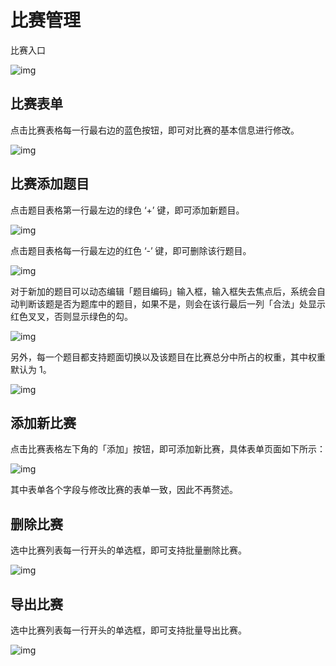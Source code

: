 # 比赛管理

比赛入口

![img](/img/manager-manual/160467187702.jpg)

## 比赛表单

点击比赛表格每一行最右边的蓝色按钮，即可对比赛的基本信息进行修改。

![img](/img/manager-manual/160467187762.jpg)

## 比赛添加题目

点击题目表格第一行最左边的绿色 ‘+’ 键，即可添加新题目。

![img](/img/manager-manual/160467187814.jpg)

点击题目表格每一行最左边的红色 ‘-’ 键，即可删除该行题目。

![img](/img/manager-manual/160467187917.jpg)

对于新加的题目可以动态编辑「题目编码」输入框，输入框失去焦点后，系统会自动判断该题是否为题库中的题目，如果不是，则会在该行最后一列「合法」处显示红色叉叉，否则显示绿色的勾。

![img](/img/manager-manual/160467188031.jpg)

另外，每一个题目都支持题面切换以及该题目在比赛总分中所占的权重，其中权重默认为 1。

![img](/img/manager-manual/160467188077.jpg)

## 添加新比赛

点击比赛表格左下角的「添加」按钮，即可添加新比赛，具体表单页面如下所示：

![img](/img/manager-manual/160467188138.jpg)

其中表单各个字段与修改比赛的表单一致，因此不再赘述。

## 删除比赛

选中比赛列表每一行开头的单选框，即可支持批量删除比赛。

![img](/img/manager-manual/160467188184.jpg)

## 导出比赛

选中比赛列表每一行开头的单选框，即可支持批量导出比赛。

![img](/img/manager-manual/160467188293.jpg)
